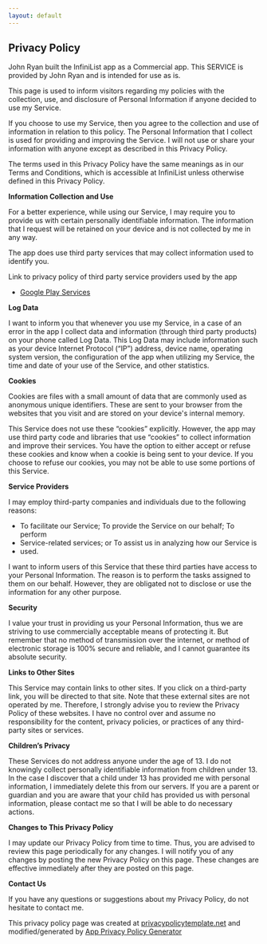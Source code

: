 ```yaml
---
layout: default
---
```


## Privacy Policy

John Ryan built the InfiniList app as a Commercial app. This SERVICE is provided
by John Ryan and is intended for use as is.

This page is used to inform visitors regarding my policies with the collection,
use, and disclosure of Personal Information if anyone decided to use my Service.

If you choose to use my Service, then you agree to the collection and use of
information in relation to this policy. The Personal Information that I collect
is used for providing and improving the Service. I will not use or share your
information with anyone except as described in this Privacy Policy.

The terms used in this Privacy Policy have the same meanings as in our Terms and
Conditions, which is accessible at InfiniList unless otherwise defined in this
Privacy Policy.

**Information Collection and Use**

For a better experience, while using our Service, I may require you to provide
us with certain personally identifiable information. The information that I
request will be retained on your device and is not collected by me in any way.

The app does use third party services that may collect information used to
identify you.

Link to privacy policy of third party service providers used by the app

*   [Google Play Services](https://www.google.com/policies/privacy/)

**Log Data**

I want to inform you that whenever you use my Service, in a case of an error in
the app I collect data and information (through third party products) on your
phone called Log Data. This Log Data may include information such as your device
Internet Protocol (“IP”) address, device name, operating system version, the
configuration of the app when utilizing my Service, the time and date of your
use of the Service, and other statistics.

**Cookies**

Cookies are files with a small amount of data that are commonly used as
anonymous unique identifiers. These are sent to your browser from the websites
that you visit and are stored on your device's internal memory.

This Service does not use these “cookies” explicitly. However, the app may use
third party code and libraries that use “cookies” to collect information and
improve their services. You have the option to either accept or refuse these
cookies and know when a cookie is being sent to your device. If you choose to
refuse our cookies, you may not be able to use some portions of this Service.

**Service Providers**

I may employ third-party companies and individuals due to the following reasons:

*   To facilitate our Service; To provide the Service on our behalf; To perform
*   Service-related services; or To assist us in analyzing how our Service is
*   used.

I want to inform users of this Service that these third parties have access to
your Personal Information. The reason is to perform the tasks assigned to them
on our behalf. However, they are obligated not to disclose or use the
information for any other purpose.

**Security**

I value your trust in providing us your Personal Information, thus we are
striving to use commercially acceptable means of protecting it. But remember
that no method of transmission over the internet, or method of electronic
storage is 100% secure and reliable, and I cannot guarantee its absolute
security.

**Links to Other Sites**

This Service may contain links to other sites. If you click on a third-party
link, you will be directed to that site. Note that these external sites are not
operated by me. Therefore, I strongly advise you to review the Privacy Policy of
these websites. I have no control over and assume no responsibility for the
content, privacy policies, or practices of any third-party sites or services.

**Children’s Privacy**

These Services do not address anyone under the age of 13\. I do not knowingly
collect personally identifiable information from children under 13\. In the case
I discover that a child under 13 has provided me with personal information, I
immediately delete this from our servers. If you are a parent or guardian and
you are aware that your child has provided us with personal information, please
contact me so that I will be able to do necessary actions.

**Changes to This Privacy Policy**

I may update our Privacy Policy from time to time. Thus, you are advised to
review this page periodically for any changes. I will notify you of any changes
by posting the new Privacy Policy on this page. These changes are effective
immediately after they are posted on this page.

**Contact Us**

If you have any questions or suggestions about my Privacy Policy, do not
hesitate to contact me.

This privacy policy page was created at
[privacypolicytemplate.net](https://privacypolicytemplate.net) and
modified/generated by [App Privacy Policy
Generator](https://app-privacy-policy-generator.firebaseapp.com/)